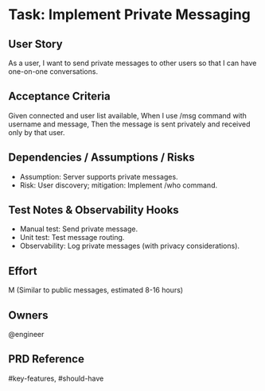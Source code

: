 # Task: Implement Private Messaging

## User Story
As a user, I want to send private messages to other users so that I can have one-on-one conversations.

## Acceptance Criteria
Given connected and user list available,
When I use /msg command with username and message,
Then the message is sent privately and received only by that user.

## Dependencies / Assumptions / Risks
- Assumption: Server supports private messages.
- Risk: User discovery; mitigation: Implement /who command.

## Test Notes & Observability Hooks
- Manual test: Send private message.
- Unit test: Test message routing.
- Observability: Log private messages (with privacy considerations).

## Effort
M (Similar to public messages, estimated 8-16 hours)

## Owners
@engineer

## PRD Reference
#key-features, #should-have